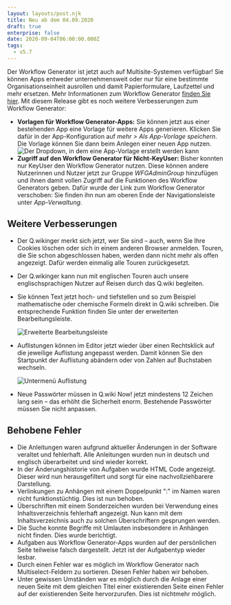 ```yaml
---
layout: layouts/post.njk
title: Neu ab dem 04.09.2020
draft: true
enterprise: false
date: 2020-09-04T06:00:00.000Z
tags:
  - v5.7
---
```

Der Workflow Generator ist jetzt auch auf Multisite-Systemen verfügbar! Sie können Apps entweder unternehmensweit oder nur für eine bestimmte Organisationseinheit ausrollen und damit Papierformulare, Laufzettel und mehr ersetzen. Mehr Informationen zum Workflow Generator [finden Sie hier](https://www.modell-aachen.de/de/qwiki/applikationen/workflow-management-system). Mit diesem Release gibt es noch weitere Verbesserungen zum Workflow Generator:

* **Vorlagen für Workflow Generator-Apps:** Sie können jetzt aus einer bestehenden App eine Vorlage für weitere Apps generieren. Klicken Sie dafür in der App-Konfiguration auf *mehr > Als App-Vorlage speichern*. Die Vorlage können Sie dann beim Anlegen einer neuen App nutzen. ![Der Dropdown, in dem eine App-Vorlage erstellt werden kann](/images/5_7_createtemplate.jpg "Unter Mehr können Sie ab jetzt die Konfiguration als App-Vorlage speichern")
* **Zugriff auf den Workflow Generator für Nicht-KeyUser:** Bisher konnten nur KeyUser den Workflow Generator nutzen. Diese können andere Nutzerinnen und Nutzer jetzt zur Gruppe *WFGAdminGroup* hinzufügen und ihnen damit vollen Zugriff auf die Funktionen des Workflow Generators geben. Dafür wurde der Link zum Workflow Generator verschoben: Sie finden ihn nun am oberen Ende der Navigationsleiste unter *App-Verwaltung*.

## Weitere Verbesserungen

* Der Q.wikinger merkt sich jetzt, wer Sie sind – auch, wenn Sie Ihre Cookies löschen oder sich in einem anderen Browser anmelden. Touren, die Sie schon abgeschlossen haben, werden dann nicht mehr als offen angezeigt. Dafür werden einmalig alle Touren zurückgesetzt.
* Der Q.wikinger kann nun mit englischen Touren auch unsere englischsprachigen Nutzer auf Reisen durch das Q.wiki begleiten.
* Sie können Text jetzt hoch- und tiefstellen und so zum Beispiel mathematische oder chemische Formeln direkt in Q.wiki schreiben. Die entsprechende Funktion finden Sie unter der erweiterten Bearbeitungsleiste.

  ![Erweiterte Bearbeitungsleiste](/images/2020-08-25-11_43_15-window.png)
* Auflistungen können im Editor jetzt wieder über einen Rechtsklick auf die jeweilige Auflistung angepasst werden. Damit können Sie den Startpunkt der Auflistung abändern oder von Zahlen auf Buchstaben wechseln.

  ![Untermenü Auflistung](/images/2020-08-25-12_07_20-window.png)
* Neue Passwörter müssen in Q.wiki Now! jetzt mindestens 12 Zeichen lang sein – das erhöht die Sicherheit enorm. Bestehende Passwörter müssen Sie nicht anpassen.

## Behobene Fehler

* Die Anleitungen waren aufgrund aktueller Änderungen in der Software veraltet und fehlerhaft. Alle Anleitungen wurden nun in deutsch und englisch überarbeitet und sind wieder korrekt.
* In der Änderungshistorie von Aufgaben wurde HTML Code angezeigt. Dieser wird nun herausgefiltert und sorgt für eine nachvollziehbarere Darstellung.
* Verlinkungen zu Anhängen mit einem Doppelpunkt ":" im Namen waren nicht funktionstüchtig. Dies ist nun behoben.
* Überschriften mit einem Sonderzeichen wurden bei Verwendung eines Inhaltsverzeichnis fehlerhaft angezeigt. Nun kann mit dem Inhaltsverzeichnis auch zu solchen Überschriftern gesprungen werden.
* Die Suche konnte Begriffe mit Umlauten insbesondere in Anhängen nicht finden. Dies wurde berichtigt. 
* Aufgaben aus Workflow Generator-Apps wurden auf der persönlichen Seite teilweise falsch dargestellt. Jetzt ist der Aufgabentyp wieder lesbar.
* Durch einen Fehler war es möglich im Workflow Generator nach Multiselect-Feldern zu sortieren. Diesen Fehler haben wir behoben.
* Unter gewissen Umständen war es möglich durch die Anlage einer neuen Seite mit dem gleichen Titel einer existierenden Seite einen Fehler auf der existierenden Seite hervorzurufen. Dies ist nichtmehr möglich.